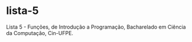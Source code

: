 # lista-5
Lista 5 - Funções, de Introdução a Programação, Bacharelado em Ciência da Computação, Cin-UFPE.
